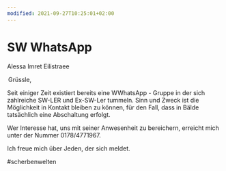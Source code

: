 ```yaml
---
modified: 2021-09-27T10:25:01+02:00
---
```


# SW WhatsApp

Alessa Imret Eilistraee


 Grüssle,


Seit einiger Zeit existiert bereits eine WWhatsApp - Gruppe in der sich zahlreiche SW-LER und Ex-SW-Ler tummeln. Sinn und Zweck ist die Möglichkeit in Kontakt bleiben zu können, für den Fall, dass in Bälde tatsächlich eine Abschaltung erfolgt.


Wer Interesse hat, uns mit seiner Anwesenheit zu bereichern, erreicht mich unter der Nummer 0178/4771967.


Ich freue mich über Jeden, der sich meldet.

#scherbenwelten
